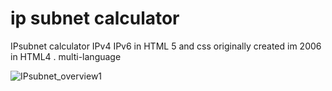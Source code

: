 # ip subnet calculator
IPsubnet calculator IPv4 IPv6 in HTML 5 and css
originally created im 2006 in HTML4
.
multi-language

![IPsubnet_overview1](https://github.com/jmpep/IPsubnet/blob/master/pictures/ip-subnet-pitc1.png)

